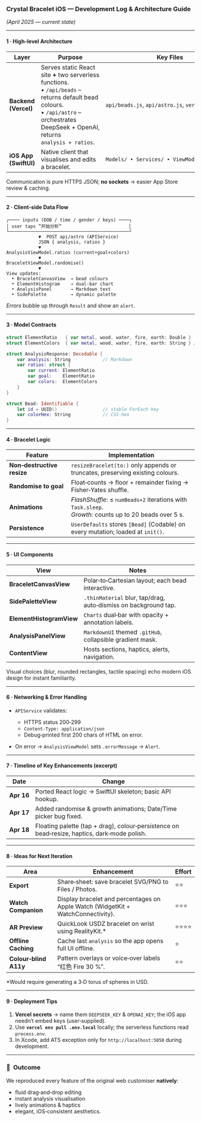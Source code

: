### Crystal Bracelet iOS — Development Log & Architecture Guide  
*(April 2025 — current state)*

---

#### 1 · High‑level Architecture
| Layer | Purpose | Key Files |
|-------|---------|-----------|
| **Backend (Vercel)** | Serves static React site **+** two serverless functions.<br>• `/api/beads` – returns default bead colours.<br>• `/api/astro` – orchestrates DeepSeek + OpenAI, returns `analysis + ratios`. | `api/beads.js`, `api/astro.js`, `vercel.json` |
| **iOS App (SwiftUI)** | Native client that visualises and edits a bracelet. | `Models/ • Services/ • ViewModels/ • Views/` |

Communication is pure HTTPS JSON; **no sockets** → easier App Store review & caching.

---

#### 2 · Client‑side Data Flow

```
┌──── inputs (DOB / time / gender / keys) ────┐
│ user taps “开始分析”                         │
└─────────────────────────────────────────────┘
            ▼  POST api/astro (APIService)
            JSON { analysis, ratios }
            ▼
AnalysisViewModel.ratios (current+goal+colors)
            ▼
BraceletViewModel.randomise()
            ▼
View updates:
  • BraceletCanvasView  → bead colours
  • ElementHistogram    → dual‑bar chart
  • AnalysisPanel       → Markdown text
  • SidePalette         → dynamic palette
```

*Errors* bubble up through `Result` and show an `alert`.

---

#### 3 · Model Contracts

```swift
struct ElementRatio   { var metal, wood, water, fire, earth: Double }
struct ElementColors  { var metal, wood, water, fire, earth: String } // #RRGGBB

struct AnalysisResponse: Decodable {
    var analysis: String            // Markdown
    var ratios: struct {
        var current: ElementRatio
        var goal:    ElementRatio
        var colors:  ElementColors
    }
}

struct Bead: Identifiable {
    let id = UUID()                 // stable ForEach key
    var colorHex: String            // CSS‑hex
}
```

---

#### 4 · Bracelet Logic

| Feature | Implementation |
|---------|----------------|
| **Non‑destructive resize** | `resizeBracelet(to:)` only appends or truncates, preserving existing colours. |
| **Randomise to goal** | Float‑counts → floor + remainder fixing → Fisher‑Yates shuffle. |
| **Animations** | *FlashShuffle*: ≤ `numBeads×2` iterations with `Task.sleep`. <br>*Growth*: counts up to 20 beads over 5 s. |
| **Persistence** | `UserDefaults` stores `[Bead]` (Codable) on every mutation; loaded at `init()`. |

---

#### 5 · UI Components

| View | Notes |
|------|-------|
| **BraceletCanvasView** | Polar‑to‑Cartesian layout; each bead interactive. |
| **SidePaletteView** | `.thinMaterial` blur, tap/drag, auto‑dismiss on background tap. |
| **ElementHistogramView** | `Charts` dual‑bar with opacity + annotation labels. |
| **AnalysisPanelView** | `MarkdownUI` themed `.gitHub`, collapsible gradient mask. |
| **ContentView** | Hosts sections, haptics, alerts, navigation. |

Visual choices (blur, rounded rectangles, tactile spacing) echo modern iOS design for instant familiarity.

---

#### 6 · Networking & Error Handling

* `APIService` validates:  
  * HTTPS status 200‑299  
  * `Content‑Type: application/json`  
  * Debug‑printed first 200 chars of HTML on error.

* On error → `AnalysisViewModel` sets `.errorMessage` → `Alert`.

---

#### 7 · Timeline of Key Enhancements (excerpt)

| Date | Change |
|------|--------|
| **Apr 16** | Ported React logic → SwiftUI skeleton; basic API hookup. |
| **Apr 17** | Added randomise & growth animations; Date/Time picker bug fixed. |
| **Apr 18** | Floating palette (tap + drag), colour‑persistence on bead‑resize, haptics, dark‑mode polish. |

---

#### 8 · Ideas for Next Iteration

| Area | Enhancement | Effort |
|------|-------------|--------|
| **Export** | Share‑sheet: save bracelet SVG/PNG to Files / Photos. | ⭐⭐ |
| **Watch Companion** | Display bracelet and percentages on Apple Watch (WidgetKit + WatchConnectivity). | ⭐⭐⭐ |
| **AR Preview** | QuickLook USDZ bracelet on wrist using RealityKit.* | ⭐⭐⭐⭐ |
| **Offline Caching** | Cache last `analysis` so the app opens full UI offline. | ⭐ |
| **Colour‑blind A11y** | Pattern overlays or voice‑over labels “红色 Fire 30 %”. | ⭐⭐ |

\*Would require generating a 3‑D torus of spheres in USD.

---

#### 9 · Deployment Tips

1. **Vercel secrets** → name them `DEEPSEEK_KEY` & `OPENAI_KEY`; the iOS app needn’t embed keys (user‑supplied).  
2. Use **`vercel env pull .env.local`** locally; the serverless functions read `process.env`.  
3. In Xcode, add ATS exception only for `http://localhost:5050` during development.

---

### 🎉  Outcome

We reproduced every feature of the original web customiser **natively**:

* fluid drag‑and‑drop editing  
* instant analysis visualisation  
* lively animations & haptics  
* elegant, iOS‑consistent aesthetics.

